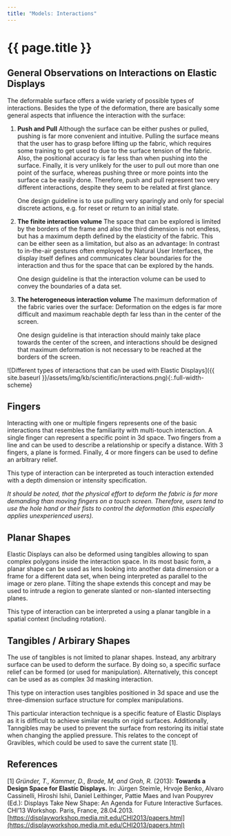 ```yaml
---
title: "Models: Interactions"
---
```


# {{ page.title }}

## General Observations on Interactions on Elastic Displays

The deformable surface offers a wide variety of possible types of interactions. Besides the type of the deformation, there are basically some general aspects that influence the interaction with the surface:

1. __Push and Pull__
   Although the surface can be either pushes or pulled, pushing is far more convenient and intuitive. Pulling the surface means  that the user has to grasp before lifting up the fabric, which requires some training to get used to due to the surface tension of the fabric. Also, the positional accuracy is far less than when pushing into the surface. Finally, it is very unlikely for the user to pull out more than one point of the surface, whereas pushing three or more points into the surface ca be easily done.
   Therefore, push and pull represent two very different interactions, despite they seem to be related at first glance.

   One design guideline is to use pulling very sparingly and only for special discrete actions, e.g. for reset or return to an initial state.
2. __The finite interaction volume__
   The space that can be explored is limited by the borders of the frame and also the third dimension is not endless, but has a maximum depth defined by the elasticity of the fabric. This can be either seen as a limitation, but also as an advantage: In contrast to in-the-air gestures often employed by Natural User Interfaces, the display itself defines and communicates clear boundaries for the interaction and thus for the space that can be explored by the hands.

   One design guideline is that the interaction volume can be used to convey the boundaries of a data set.
3. __The heterogeneous interaction volume__
   The maximum deformation of the fabric varies over the surface: Deformation on the edges is far more difficult and maximum reachable depth far less than in the center of the screen.

   One design guideline is that interaction should mainly take place towards the center of the screen, and interactions should be designed that maximum deformation is not necessary to be reached at the borders of the screen.

![Different types of interactions that can be used with Elastic Displays]({{ site.baseurl }}/assets/img/kb/scientific/interactions.png){:.full-width-scheme}

## Fingers

Interacting with one or multiple fingers represents one of the basic interactions that resembles the familiarity with multi-touch interaction. A single finger can represent a specific point in 3d space. Two fingers from a line and can be used to describe a relationship or specify a distance. With 3 fingers, a plane is formed. Finally, 4 or more fingers can be used to define an arbitrary relief.

This type of interaction can be interpreted as touch interaction extended with a depth dimension or intensity specification.

*It should be noted, that the physical effort to deform the fabric is far more demanding than moving fingers on a touch screen. Therefore, users tend to use the hole hand or their fists to control the deformation (this especially applies unexperienced users).*

## Planar Shapes

Elastic Displays can also be deformed using tangibles allowing to span complex polygons inside the interaction space. In its most basic form, a planar shape can be used as lens looking into another data dimension or a frame for a different data set, when being interpreted as parallel to the image or zero plane.  Tilting the shape extends this concept and may be used to intrude a region to generate slanted or non-slanted intersecting planes.

This type of interaction can be interpreted a using a planar tangible in a spatial context (including rotation).

## Tangibles / Arbirary Shapes

The use of tangibles is not limited to planar shapes. Instead, any arbitrary surface can be used to deform the surface. By doing so, a specific surface relief can be formed (or used for manipulation). Alternatively, this concept can be used as as complex 3d masking interaction.

This type on interaction uses tangibles positioned in 3d space and use the three-dimension surface structure for complex manipulations.

This particular interaction technique is a specific feature of Elastic Displays as it is difficult to achieve similar results on rigid surfaces. Additionally, Tanngibles may be used to prevent the surface from restoring its initial state when changing the applied pressure. This relates to the concept of Gravibles, which could be used to save the current state [1].

## References

[1] *Gründer, T., Kammer, D., Brade, M, and Groh, R.* (2013): **Towards a Design Space for Elastic Displays.** In: Jürgen Steimle, Hrvoje Benko, Alvaro Cassinelli, Hiroshi Ishii, Daniel Leithinger, Pattie Maes and Ivan Poupyrev (Ed.): Displays Take New Shape: An Agenda for Future Interactive Surfaces. CHI’13 Workshop. Paris, France, 28.04.2013. [https://displayworkshop.media.mit.edu/CHI2013/papers.html](https://displayworkshop.media.mit.edu/CHI2013/papers.html)
